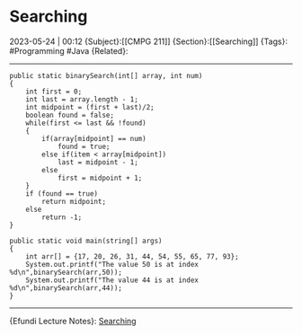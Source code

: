 # Searching
2023-05-24 | 00:12
{Subject}:[[CMPG 211]]
{Section}:[[Searching]]
{Tags}: #Programming #Java 
{Related}:

--- 
```run-java
public static binarySearch(int[] array, int num)
{
	int first = 0;
	int last = array.length - 1;
	int midpoint = (first + last)/2;
	boolean found = false;
	while(first <= last && !found)
	{
		if(array[midpoint] == num)
			found = true;
		else if(item < array[midpoint])
			last = midpoint - 1;
		else
			first = midpoint + 1;
	}
	if (found == true)
		return midpoint;
	else
		return -1;
}

public static void main(string[] args)
{
	int arr[] = {17, 20, 26, 31, 44, 54, 55, 65, 77, 93};
	System.out.printf("The value 50 is at index %d\n",binarySearch(arr,50));
	System.out.printf("The value 44 is at index %d\n",binarySearch(arr,44));
}
```

--- 
{Efundi Lecture Notes}: [Searching]()